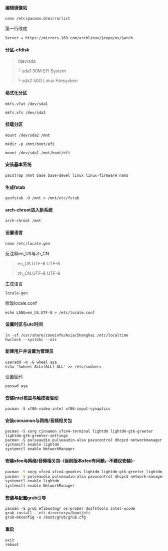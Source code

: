 #### **编辑镜像站**

```
nano /etc/pacman.d/mirrorlist
```

第一行改成

```
Server = https://mirrors.163.com/archlinux/$repo/os/$arch
```

#### **分区-cfdisk**

> /dev/sda
>
> └ sda1	30M	EFI System
>
> └ sda2	50G	Linux Filesystem

#### **格式化分区**

```
mkfs.vfat /dev/sda1

mkfs.xfs /dev/sda2
```

#### **挂载分区**

```
mount /dev/sda2 /mnt

mkdir -p /mnt/boot/efi

mount /dev/sda1 /mnt/boot/efi
```

#### **安装基本系统**

```
pacstrap /mnt base base-devel linux linux-firmware nano
```

#### **生成fstab**

```
genfstab -U /mnt > /mnt/etc/fstab
```

#### **arch-chroot进入新系统**

```
arch-chroot /mnt
```

#### **设置语言**

```
nano /etc/locale.gen
```

反注释en_US与zh_CN

> en_US.UTF-8 UTF-8
>
> zh_CN.UTF-8 UTF-8

生成语言

```
locale-gen
```

修改locale.conf

```
echo LANG=en_US.UTF-8 > /etc/locale.conf
```

#### 设置时区与utc时间

```
ln -sf /usr/share/zoneinfo/Asia/Shanghai /etc/localtime
hwclock --systohc --utc
```


#### **新建用户**并设置为管理员

```
useradd -m -G wheel aya
echo '%wheel ALL=(ALL) ALL' >> /etc/sudoers
```

设置密码

```
passwd aya
```

#### 安装intel核显与触摸板驱动

```
pacman -S xf86-video-intel xf86-input-synaptics
```

#### 安装cinnamon与网络/音频相关包

```
pacman -S xorg cinnamon xfce4-terminal lightdm lightdm-gtk-greeter lightdm-gtk-greeter-settings
pacman -S pulseaudio pulseaudio-alsa pavucontrol dhcpcd networkmanager
systemctl enable lightdm
systemctl enable NetworkManager
```

#### ~~安装xfce与网络/音频相关包（当前版本xfce有问题，不建议安装）~~

```bash
pacman -S xorg xfce4 xfce4-goodies lightdm lightdm-gtk-greeter lightdm-gtk-greeter-settings 
pacman -S pulseaudio pulseaudio-alsa pavucontrol dhcpcd network-manager-applet
systemctl enable lightdm
systemctl enable NetworkManager
```

#### 安装与配置grub引导

```
pacman -S grub efibootmgr os-prober dosfstools intel-ucode
grub-install --efi-directory=/boot/efi
grub-mkconfig -o /boot/grub/grub.cfg
```

#### 重启
```
exit
reboot
```